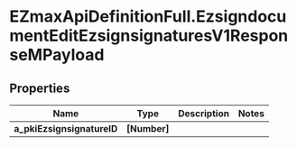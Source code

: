 # EZmaxApiDefinitionFull.EzsigndocumentEditEzsignsignaturesV1ResponseMPayload

## Properties

Name | Type | Description | Notes
------------ | ------------- | ------------- | -------------
**a_pkiEzsignsignatureID** | **[Number]** |  | 


